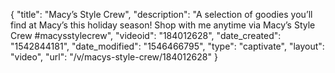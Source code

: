 {
    "title": "Macy’s Style Crew",
    "description": "A selection of goodies you’ll find at Macy’s this holiday season!  Shop with me anytime via Macy’s Style Crew #macysstylecrew",
    "videoid": "184012628",
    "date_created": "1542844181",
    "date_modified": "1546466795",
    "type": "captivate",
    "layout": "video",
    "url": "\/v\/macys-style-crew\/184012628"
}
